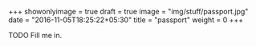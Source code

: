 +++
showonlyimage = true
draft = true
image = "img/stuff/passport.jpg"
date = "2016-11-05T18:25:22+05:30"
title = "passport"
weight = 0
+++

TODO Fill me in.

